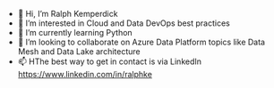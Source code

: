 - 👋 Hi, I’m Ralph Kemperdick
- 👀 I’m interested in Cloud and Data DevOps best practices
- 🌱 I’m currently learning Python
- 💞️ I’m looking to collaborate on Azure Data Platform topics like Data Mesh and Data Lake architecture
- 📫 HThe best way to get in contact is via LinkedIn https://www.linkedin.com/in/ralphke  

<!---
ralphke/ralphke is a ✨ special ✨ repository because its `README.md` (this file) appears on your GitHub profile.
You can click the Preview link to take a look at your changes.
--->
